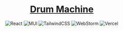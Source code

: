 
<div align="center">

# [Drum Machine](https://www.freecodecamp.org/learn/front-end-development-libraries/front-end-development-libraries-projects/build-a-drum-machine)

![React](https://img.shields.io/badge/react-%2320232a.svg?style=for-the-badge&logo=react&logoColor=%2361DAFB)
![MUI](https://img.shields.io/badge/MUI-%230081CB.svg?style=for-the-badge&logo=mui&logoColor=white)
![TailwindCSS](https://img.shields.io/badge/tailwindcss-%2338B2AC.svg?style=for-the-badge&logo=tailwind-css&logoColor=white)
![WebStorm](https://img.shields.io/badge/webstorm-143?style=for-the-badge&logo=webstorm&logoColor=white&color=black)
![Vercel](https://img.shields.io/badge/vercel-%23000000.svg?style=for-the-badge&logo=vercel&logoColor=white)
</div>
